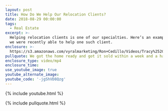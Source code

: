 ```yaml
---
layout: post
title: How Do We Help Our Relocation Clients?
date: 2018-08-29 00:00:00
tags:
  - Real Estate
excerpt: >-
  Helping relocation clients is one of our specialties. Here’s an example of how
  we were recently able to help one such client.
enclosure: >-
  https://s3.amazonaws.com/vyralmarketing/Ron+Cedillo/Videos/Tracy%252C+CA+Real+Estate+-+Relocation.mp4
pullquote: We got the home ready and got it sold within a week and a half.
enclosure_type: video/mp4
enclosure_time:
use_youtube_image: true
youtube_alternate_image:
youtube_code: '-jgShVD8Qzg'
---
```


{% include youtube.html %}

{% include pullquote.html %}